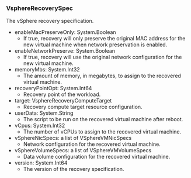 ### VsphereRecoverySpec
The vSphere recovery specification.

- enableMacPreserveOnly: System.Boolean
  - If true, recovery will only preserve the original MAC address for the new virtual machine when network preservation is enabled.
- enableNetworkPreserve: System.Boolean
  - If true, recovery will use the original network configuration for the new virtual machine.
- memoryMbs: System.Int32
  - The amount of memory, in megabytes, to assign to the recovered virtual machine.
- recoveryPointOpt: System.Int64
  - Recovery point of the workload.
- target: VsphereRecoveryComputeTarget
  - Recovery compute target resource configuration.
- userData: System.String
  - The script to be run on the recovered virtual machine after reboot.
- vCpus: System.Int32
  - The number of vCPUs to assign to the recovered virtual machine.
- vSphereNicSpecs: a list of VSphereVMNicSpecs
  - Network configuration for the recovered virtual machine.
- vSphereVolumeSpecs: a list of VSphereVMVolumeSpecs
  - Data volume configuration for the recovered virtual machine.
- version: System.Int64
  - The version of the recovery specification.
